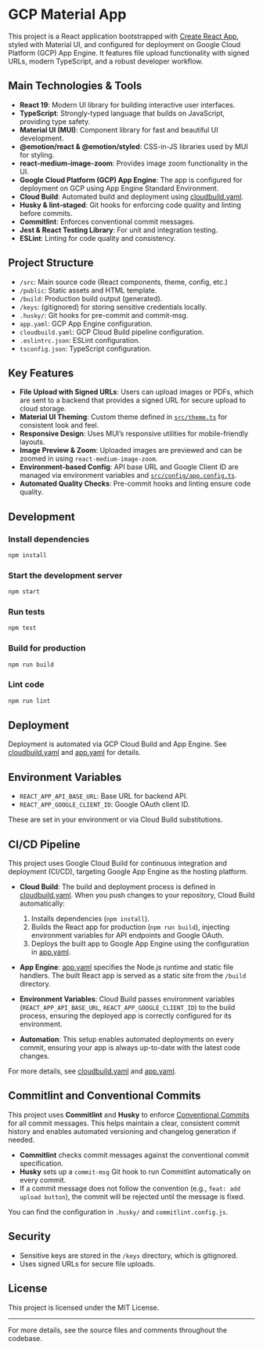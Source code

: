 # GCP Material App

This project is a React application bootstrapped with [Create React App](https://github.com/facebook/create-react-app), styled with Material UI, and configured for deployment on Google Cloud Platform (GCP) App Engine. It features file upload functionality with signed URLs, modern TypeScript, and a robust developer workflow.

## Main Technologies & Tools

- **React 19**: Modern UI library for building interactive user interfaces.
- **TypeScript**: Strongly-typed language that builds on JavaScript, providing type safety.
- **Material UI (MUI)**: Component library for fast and beautiful UI development.
- **@emotion/react & @emotion/styled**: CSS-in-JS libraries used by MUI for styling.
- **react-medium-image-zoom**: Provides image zoom functionality in the UI.
- **Google Cloud Platform (GCP) App Engine**: The app is configured for deployment on GCP using App Engine Standard Environment.
- **Cloud Build**: Automated build and deployment using [cloudbuild.yaml](cloudbuild.yaml).
- **Husky & lint-staged**: Git hooks for enforcing code quality and linting before commits.
- **Commitlint**: Enforces conventional commit messages.
- **Jest & React Testing Library**: For unit and integration testing.
- **ESLint**: Linting for code quality and consistency.

## Project Structure

- `/src`: Main source code (React components, theme, config, etc.)
- `/public`: Static assets and HTML template.
- `/build`: Production build output (generated).
- `/keys`: (gitignored) for storing sensitive credentials locally.
- `.husky/`: Git hooks for pre-commit and commit-msg.
- `app.yaml`: GCP App Engine configuration.
- `cloudbuild.yaml`: GCP Cloud Build pipeline configuration.
- `.eslintrc.json`: ESLint configuration.
- `tsconfig.json`: TypeScript configuration.

## Key Features

- **File Upload with Signed URLs**: Users can upload images or PDFs, which are sent to a backend that provides a signed URL for secure upload to cloud storage.
- **Material UI Theming**: Custom theme defined in [`src/theme.ts`](src/theme.ts) for consistent look and feel.
- **Responsive Design**: Uses MUI’s responsive utilities for mobile-friendly layouts.
- **Image Preview & Zoom**: Uploaded images are previewed and can be zoomed in using `react-medium-image-zoom`.
- **Environment-based Config**: API base URL and Google Client ID are managed via environment variables and [`src/config/app.config.ts`](src/config/app.config.ts).
- **Automated Quality Checks**: Pre-commit hooks and linting ensure code quality.

## Development

### Install dependencies

```sh
npm install
```

### Start the development server

```sh
npm start
```

### Run tests

```sh
npm test
```

### Build for production

```sh
npm run build
```

### Lint code

```sh
npm run lint
```

## Deployment

Deployment is automated via GCP Cloud Build and App Engine. See [cloudbuild.yaml](cloudbuild.yaml) and [app.yaml](app.yaml) for details.

## Environment Variables

- `REACT_APP_API_BASE_URL`: Base URL for backend API.
- `REACT_APP_GOOGLE_CLIENT_ID`: Google OAuth client ID.

These are set in your environment or via Cloud Build substitutions.

## CI/CD Pipeline

This project uses Google Cloud Build for continuous integration and deployment (CI/CD), targeting Google App Engine as the hosting platform.

- **Cloud Build**: The build and deployment process is defined in [cloudbuild.yaml](cloudbuild.yaml). When you push changes to your repository, Cloud Build automatically:
  1. Installs dependencies (`npm install`).
  2. Builds the React app for production (`npm run build`), injecting environment variables for API endpoints and Google OAuth.
  3. Deploys the built app to Google App Engine using the configuration in [app.yaml](app.yaml).

- **App Engine**: [app.yaml](app.yaml) specifies the Node.js runtime and static file handlers. The built React app is served as a static site from the `/build` directory.

- **Environment Variables**: Cloud Build passes environment variables (`REACT_APP_API_BASE_URL`, `REACT_APP_GOOGLE_CLIENT_ID`) to the build process, ensuring the deployed app is correctly configured for its environment.

- **Automation**: This setup enables automated deployments on every commit, ensuring your app is always up-to-date with the latest code changes.

For more details, see [cloudbuild.yaml](cloudbuild.yaml) and [app.yaml](app.yaml).

## Commitlint and Conventional Commits

This project uses **Commitlint** and **Husky** to enforce [Conventional Commits](https://www.conventionalcommits.org/) for all commit messages. This helps maintain a clear, consistent commit history and enables automated versioning and changelog generation if needed.

- **Commitlint** checks commit messages against the conventional commit specification.
- **Husky** sets up a `commit-msg` Git hook to run Commitlint automatically on every commit.
- If a commit message does not follow the convention (e.g., `feat: add upload button`), the commit will be rejected until the message is fixed.

You can find the configuration in `.husky/` and `commitlint.config.js`.


## Security

- Sensitive keys are stored in the `/keys` directory, which is gitignored.
- Uses signed URLs for secure file uploads.

## License

This project is licensed under the MIT License.

---

For more details, see the source files and comments throughout the codebase.